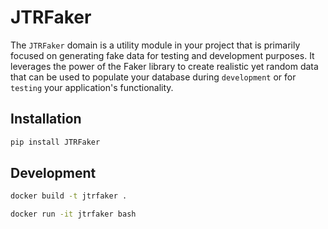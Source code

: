 # JTRFaker

The `JTRFaker` domain is a utility module in your project that is primarily focused on generating
fake data for testing and development purposes. It leverages the power of the Faker library to
create realistic yet random data that can be used to populate your database during `development`
or for `testing` your application's functionality.

## Installation

```bash
pip install JTRFaker
```

## Development

```bash
docker build -t jtrfaker .
```

```bash
docker run -it jtrfaker bash
```
